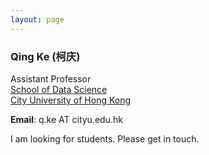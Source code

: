 ```yaml
---
layout: page
---
```


### Qing Ke (柯庆)

Assistant Professor<br>
[School of Data Science](https://www.sdsc.cityu.edu.hk/)<br>
[City University of Hong Kong](https://www.cityu.edu.hk/)

**Email**: q.ke AT cityu.edu.hk

I am looking for students. Please get in touch.
